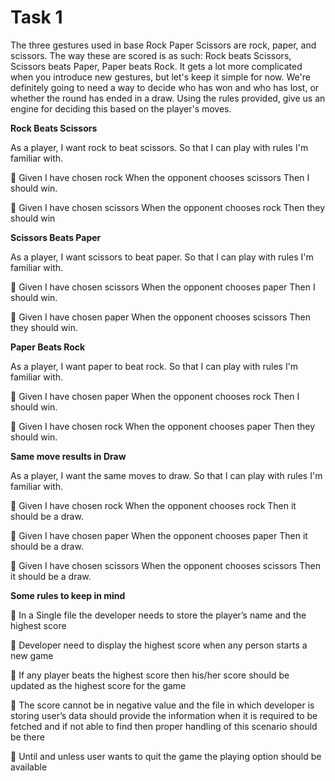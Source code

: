 # Task 1

The three gestures used in base Rock Paper Scissors are rock, paper,
and scissors. The way these are scored is as such: Rock beats Scissors,
Scissors beats Paper, Paper beats Rock. It gets a lot more complicated
when you introduce new gestures, but let's keep it simple for now.
We're definitely going to need a way to decide who has won and who has lost, or
whether the round has ended in a draw. Using the rules provided, give us an
engine for deciding this based on the player's moves.


**Rock Beats Scissors**

As a player, I want rock to beat scissors. So that I can play with rules
I'm familiar with.

 Given I have chosen rock
When the opponent chooses scissors
Then I should win.

 Given I have chosen scissors
When the opponent chooses rock
Then they should win

**Scissors Beats Paper**

As a player, I want scissors to beat paper. So that I can play with rules
I'm familiar with.

 Given I have chosen scissors
When the opponent chooses paper
Then I should win.

 Given I have chosen paper
When the opponent chooses scissors
Then they should win.

**Paper Beats Rock**

As a player, I want paper to beat rock. So that I can play with rules I'm
familiar with.

 Given I have chosen paper
When the opponent chooses rock
Then I should win.

 Given I have chosen rock
When the opponent chooses paper
Then they should win.

**Same move results in Draw**

As a player, I want the same moves to draw. So that I can play with
rules I'm familiar with.

 Given I have chosen rock
When the opponent chooses rock
Then it should be a draw.

 Given I have chosen paper
When the opponent chooses paper
Then it should be a draw.

 Given I have chosen scissors
When the opponent chooses scissors
Then it should be a draw.

**Some rules to keep in mind**

 In a Single file the developer needs to store the player’s name and the
highest score

 Developer need to display the highest score when any person starts a new
game

 If any player beats the highest score then his/her score should be updated
as the highest score for the game

 The score cannot be in negative value and the file in which developer is
storing user’s data should provide the information when it is required to be
fetched and if not able to find then proper handling of this scenario should
be there

 Until and unless user wants to quit the game the playing option should be
available

